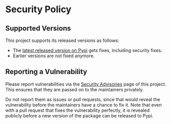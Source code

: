 # Security Policy

## Supported Versions

This project supports its released versions as follows:

- The [latest released version on Pypi](https://pypi.org/project/pywbem/)
  gets fixes, including security fixes.
- Earlier versions are not fixed anymore.

## Reporting a Vulnerability

Please report vulnerabilities via the
[Security Advisories](https://github.com/pywbem/pywbem/security/advisories)
page of this project. This ensures that they are passed on to the maintainers
privately.

Do not report them as issues or pull requests, since that would reveal the
vulnerability before the maintainers have a chance to fix it. Note that even
with a pull request that fixes the vulnerability perfectly, it is revealed
publicly before a new version of the package can be released to Pypi.
